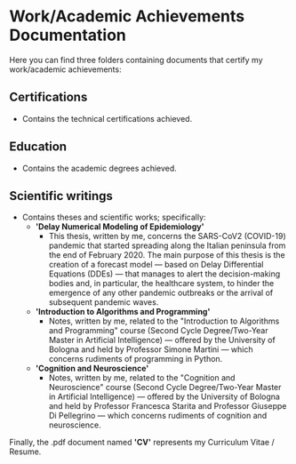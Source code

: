 # Work/Academic Achievements Documentation

Here you can find three folders containing documents that certify my work/academic achievements:

## Certifications
- Contains the technical certifications achieved.

## Education
- Contains the academic degrees achieved.

## Scientific writings
- Contains theses and scientific works; specifically:
  - **'Delay Numerical Modeling of Epidemiology'**
    - This thesis, written by me, concerns the SARS-CoV2 (COVID-19) pandemic that started spreading along the Italian peninsula from the end of February 2020. The main purpose of this thesis is the creation of a forecast model — based on Delay Differential Equations (DDEs) — that manages to alert the decision-making bodies and, in particular, the healthcare system, to hinder the emergence of any other pandemic outbreaks or the arrival of subsequent pandemic waves.
  - **'Introduction to Algorithms and Programming'**
    - Notes, written by me, related to the "Introduction to Algorithms and Programming" course (Second Cycle Degree/Two-Year Master in Artificial Intelligence) — offered by the University of Bologna and held by Professor Simone Martini — which concerns rudiments of programming in Python.
  - **'Cognition and Neuroscience'**
    - Notes, written by me, related to the "Cognition and Neuroscience" course (Second Cycle Degree/Two-Year Master in Artificial Intelligence) — offered by the University of Bologna and held by Professor Francesca Starita and Professor Giuseppe Di Pellegrino — which concerns rudiments of cognition and neuroscience.
   
Finally, the .pdf document named **'CV'** represents my Curriculum Vitae / Resume.

